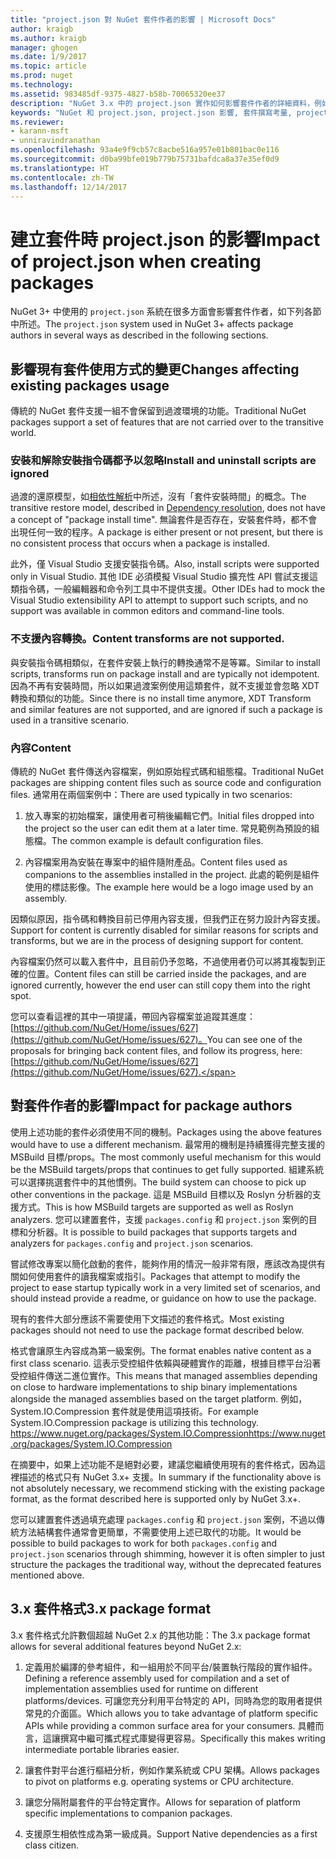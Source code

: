 ```yaml
---
title: "project.json 對 NuGet 套件作者的影響 | Microsoft Docs"
author: kraigb
ms.author: kraigb
manager: ghogen
ms.date: 1/9/2017
ms.topic: article
ms.prod: nuget
ms.technology: 
ms.assetid: 983485df-9375-4827-b58b-70065320ee37
description: "NuGet 3.x 中的 project.json 實作如何影響套件作者的詳細資料，例如不支援的功能、內容以及套件格式。"
keywords: "NuGet 和 project.json, project.json 影響, 套件撰寫考量, project.json 功能"
ms.reviewer:
- karann-msft
- unniravindranathan
ms.openlocfilehash: 93a4e9f9cb57c8acbe516a957e01b801bac0e116
ms.sourcegitcommit: d0ba99bfe019b779b75731bafdca8a37e35ef0d9
ms.translationtype: HT
ms.contentlocale: zh-TW
ms.lasthandoff: 12/14/2017
---
```

# <a name="impact-of-projectjson-when-creating-packages"></a><span data-ttu-id="c17e7-104">建立套件時 project.json 的影響</span><span class="sxs-lookup"><span data-stu-id="c17e7-104">Impact of project.json when creating packages</span></span>

<span data-ttu-id="c17e7-105">NuGet 3+ 中使用的 `project.json` 系統在很多方面會影響套件作者，如下列各節中所述。</span><span class="sxs-lookup"><span data-stu-id="c17e7-105">The `project.json` system used in NuGet 3+ affects package authors in several ways as described in the following sections.</span></span>

## <a name="changes-affecting-existing-packages-usage"></a><span data-ttu-id="c17e7-106">影響現有套件使用方式的變更</span><span class="sxs-lookup"><span data-stu-id="c17e7-106">Changes affecting existing packages usage</span></span>

<span data-ttu-id="c17e7-107">傳統的 NuGet 套件支援一組不會保留到過渡環境的功能。</span><span class="sxs-lookup"><span data-stu-id="c17e7-107">Traditional NuGet packages support a set of features that are not carried over to the transitive world.</span></span>

### <a name="install-and-uninstall-scripts-are-ignored"></a><span data-ttu-id="c17e7-108">安裝和解除安裝指令碼都予以忽略</span><span class="sxs-lookup"><span data-stu-id="c17e7-108">Install and uninstall scripts are ignored</span></span>

<span data-ttu-id="c17e7-109">過渡的還原模型，如[相依性解析](../consume-packages/dependency-resolution.md#dependency-resolution-with-packagereference-and-projectjson)中所述，沒有「套件安裝時間」的概念。</span><span class="sxs-lookup"><span data-stu-id="c17e7-109">The transitive restore model, described in [Dependency resolution](../consume-packages/dependency-resolution.md#dependency-resolution-with-packagereference-and-projectjson), does not have a concept of "package install time".</span></span> <span data-ttu-id="c17e7-110">無論套件是否存在，安裝套件時，都不會出現任何一致的程序。</span><span class="sxs-lookup"><span data-stu-id="c17e7-110">A package is either present or not present, but there is no consistent process that occurs when a package is installed.</span></span>

<span data-ttu-id="c17e7-111">此外，僅 Visual Studio 支援安裝指令碼。</span><span class="sxs-lookup"><span data-stu-id="c17e7-111">Also, install scripts were supported only in Visual Studio.</span></span> <span data-ttu-id="c17e7-112">其他 IDE 必須模擬 Visual Studio 擴充性 API 嘗試支援這類指令碼，一般編輯器和命令列工具中不提供支援。</span><span class="sxs-lookup"><span data-stu-id="c17e7-112">Other IDEs had to mock the Visual Studio extensibility API to attempt to support such scripts, and no support was available in common editors and command-line tools.</span></span>

### <a name="content-transforms-are-not-supported"></a><span data-ttu-id="c17e7-113">不支援內容轉換。</span><span class="sxs-lookup"><span data-stu-id="c17e7-113">Content transforms are not supported.</span></span>

<span data-ttu-id="c17e7-114">與安裝指令碼相類似，在套件安裝上執行的轉換通常不是等冪。</span><span class="sxs-lookup"><span data-stu-id="c17e7-114">Similar to install scripts, transforms run on package install and are typically not idempotent.</span></span> <span data-ttu-id="c17e7-115">因為不再有安裝時間，所以如果過渡案例使用這類套件，就不支援並會忽略 XDT 轉換和類似的功能。</span><span class="sxs-lookup"><span data-stu-id="c17e7-115">Since there is no install time anymore, XDT Transform and similar features are not supported, and are ignored if such a package is used in a transitive scenario.</span></span>


### <a name="content"></a><span data-ttu-id="c17e7-116">內容</span><span class="sxs-lookup"><span data-stu-id="c17e7-116">Content</span></span>

<span data-ttu-id="c17e7-117">傳統的 NuGet 套件傳送內容檔案，例如原始程式碼和組態檔。</span><span class="sxs-lookup"><span data-stu-id="c17e7-117">Traditional NuGet packages are shipping content files such as source code and configuration files.</span></span> <span data-ttu-id="c17e7-118">通常用在兩個案例中：</span><span class="sxs-lookup"><span data-stu-id="c17e7-118">There are used typically in two scenarios:</span></span>

1. <span data-ttu-id="c17e7-119">放入專案的初始檔案，讓使用者可稍後編輯它們。</span><span class="sxs-lookup"><span data-stu-id="c17e7-119">Initial files dropped into the project so the user can edit them at a later time.</span></span> <span data-ttu-id="c17e7-120">常見範例為預設的組態檔。</span><span class="sxs-lookup"><span data-stu-id="c17e7-120">The common example is default configuration files.</span></span>

2. <span data-ttu-id="c17e7-121">內容檔案用為安裝在專案中的組件隨附產品。</span><span class="sxs-lookup"><span data-stu-id="c17e7-121">Content files used as companions to the assemblies installed in the project.</span></span> <span data-ttu-id="c17e7-122">此處的範例是組件使用的標誌影像。</span><span class="sxs-lookup"><span data-stu-id="c17e7-122">The example here would be a logo image used by an assembly.</span></span>

<span data-ttu-id="c17e7-123">因類似原因，指令碼和轉換目前已停用內容支援，但我們正在努力設計內容支援。</span><span class="sxs-lookup"><span data-stu-id="c17e7-123">Support for content is currently disabled for similar reasons for scripts and transforms, but we are in the process of designing support for content.</span></span>

<span data-ttu-id="c17e7-124">內容檔案仍然可以載入套件中，且目前仍予忽略，不過使用者仍可以將其複製到正確的位置。</span><span class="sxs-lookup"><span data-stu-id="c17e7-124">Content files can still be carried inside the packages, and are ignored currently, however the end user can still copy them into the right spot.</span></span>

<span data-ttu-id="c17e7-125">您可以查看這裡的其中一項提議，帶回內容檔案並追蹤其進度：[https://github.com/NuGet/Home/issues/627](https://github.com/NuGet/Home/issues/627)。</span><span class="sxs-lookup"><span data-stu-id="c17e7-125">You can see one of the proposals for bringing back content files, and follow its progress, here: [https://github.com/NuGet/Home/issues/627](https://github.com/NuGet/Home/issues/627).</span></span>

## <a name="impact-for-package-authors"></a><span data-ttu-id="c17e7-126">對套件作者的影響</span><span class="sxs-lookup"><span data-stu-id="c17e7-126">Impact for package authors</span></span>

<span data-ttu-id="c17e7-127">使用上述功能的套件必須使用不同的機制。</span><span class="sxs-lookup"><span data-stu-id="c17e7-127">Packages using the above features would have to use a different mechanism.</span></span> <span data-ttu-id="c17e7-128">最常用的機制是持續獲得完整支援的 MSBuild 目標/props。</span><span class="sxs-lookup"><span data-stu-id="c17e7-128">The most commonly useful mechanism for this would be the MSBuild targets/props that continues to get fully supported.</span></span> <span data-ttu-id="c17e7-129">組建系統可以選擇挑選套件中的其他慣例。</span><span class="sxs-lookup"><span data-stu-id="c17e7-129">The build system can choose to pick up other conventions in the package.</span></span> <span data-ttu-id="c17e7-130">這是 MSBuild 目標以及 Roslyn 分析器的支援方式。</span><span class="sxs-lookup"><span data-stu-id="c17e7-130">This is how MSBuild targets are supported as well as Roslyn analyzers.</span></span> <span data-ttu-id="c17e7-131">您可以建置套件，支援 `packages.config` 和 `project.json` 案例的目標和分析器。</span><span class="sxs-lookup"><span data-stu-id="c17e7-131">It is possible to build packages that supports targets and analyzers for `packages.config` and `project.json` scenarios.</span></span>

<span data-ttu-id="c17e7-132">嘗試修改專案以簡化啟動的套件，能夠作用的情況一般非常有限，應該改為提供有關如何使用套件的讀我檔案或指引。</span><span class="sxs-lookup"><span data-stu-id="c17e7-132">Packages that attempt to modify the project to ease startup typically work in a very limited set of scenarios, and should instead provide a readme, or guidance on how to use the package.</span></span>

<span data-ttu-id="c17e7-133">現有的套件大部分應該不需要使用下文描述的套件格式。</span><span class="sxs-lookup"><span data-stu-id="c17e7-133">Most existing packages should not need to use the package format described below.</span></span>

<span data-ttu-id="c17e7-134">格式會讓原生內容成為第一級案例。</span><span class="sxs-lookup"><span data-stu-id="c17e7-134">The format enables native content as a first class scenario.</span></span> <span data-ttu-id="c17e7-135">這表示受控組件依賴與硬體實作的距離，根據目標平台沿著受控組件傳送二進位實作。</span><span class="sxs-lookup"><span data-stu-id="c17e7-135">This means that managed assemblies depending on close to hardware implementations to ship binary implementations alongside the managed assemblies based on the target platform.</span></span> <span data-ttu-id="c17e7-136">例如，System.IO.Compression 套件就是使用這項技術。</span><span class="sxs-lookup"><span data-stu-id="c17e7-136">For example System.IO.Compression package is utilizing this technology.</span></span> [<span data-ttu-id="c17e7-137">https://www.nuget.org/packages/System.IO.Compression</span><span class="sxs-lookup"><span data-stu-id="c17e7-137">https://www.nuget.org/packages/System.IO.Compression</span></span>](https://www.nuget.org/packages/System.IO.Compression)

<span data-ttu-id="c17e7-138">在摘要中，如果上述功能不是絕對必要，建議您繼續使用現有的套件格式，因為這裡描述的格式只有 NuGet 3.x+ 支援。</span><span class="sxs-lookup"><span data-stu-id="c17e7-138">In summary if the functionality above is not absolutely necessary, we recommend sticking with the existing package format, as the format described here is supported only by NuGet 3.x+.</span></span>

<span data-ttu-id="c17e7-139">您可以建置套件透過填充處理 `packages.config` 和 `project.json` 案例，不過以傳統方法結構套件通常會更簡單，不需要使用上述已取代的功能。</span><span class="sxs-lookup"><span data-stu-id="c17e7-139">It would be possible to build packages to work for both `packages.config` and `project.json` scenarios through shimming, however it is often simpler to just structure the packages the traditional way, without the deprecated features mentioned above.</span></span>


## <a name="3x-package-format"></a><span data-ttu-id="c17e7-140">3.x 套件格式</span><span class="sxs-lookup"><span data-stu-id="c17e7-140">3.x package format</span></span>  ##

<span data-ttu-id="c17e7-141">3.x 套件格式允許數個超越 NuGet 2.x 的其他功能：</span><span class="sxs-lookup"><span data-stu-id="c17e7-141">The 3.x package format allows for several additional features beyond NuGet 2.x:</span></span>

1. <span data-ttu-id="c17e7-142">定義用於編譯的參考組件，和一組用於不同平台/裝置執行階段的實作組件。</span><span class="sxs-lookup"><span data-stu-id="c17e7-142">Defining a reference assembly used for compilation and a set of implementation assemblies used for runtime on different platforms/devices.</span></span> <span data-ttu-id="c17e7-143">可讓您充分利用平台特定的 API，同時為您的取用者提供常見的介面區。</span><span class="sxs-lookup"><span data-stu-id="c17e7-143">Which allows you to take advantage of platform specific APIs while providing a common surface area for your consumers.</span></span> <span data-ttu-id="c17e7-144">具體而言，這讓撰寫中繼可攜式程式庫變得更容易。</span><span class="sxs-lookup"><span data-stu-id="c17e7-144">Specifically this makes writing intermediate portable libraries easier.</span></span>

2. <span data-ttu-id="c17e7-145">讓套件對平台進行樞紐分析，例如作業系統或 CPU 架構。</span><span class="sxs-lookup"><span data-stu-id="c17e7-145">Allows packages to pivot on platforms e.g. operating systems or CPU architecture.</span></span>

3. <span data-ttu-id="c17e7-146">讓您分隔附屬套件的平台特定實作。</span><span class="sxs-lookup"><span data-stu-id="c17e7-146">Allows for separation of platform specific implementations to companion packages.</span></span>

4. <span data-ttu-id="c17e7-147">支援原生相依性成為第一級成員。</span><span class="sxs-lookup"><span data-stu-id="c17e7-147">Support Native dependencies as a first class citizen.</span></span>